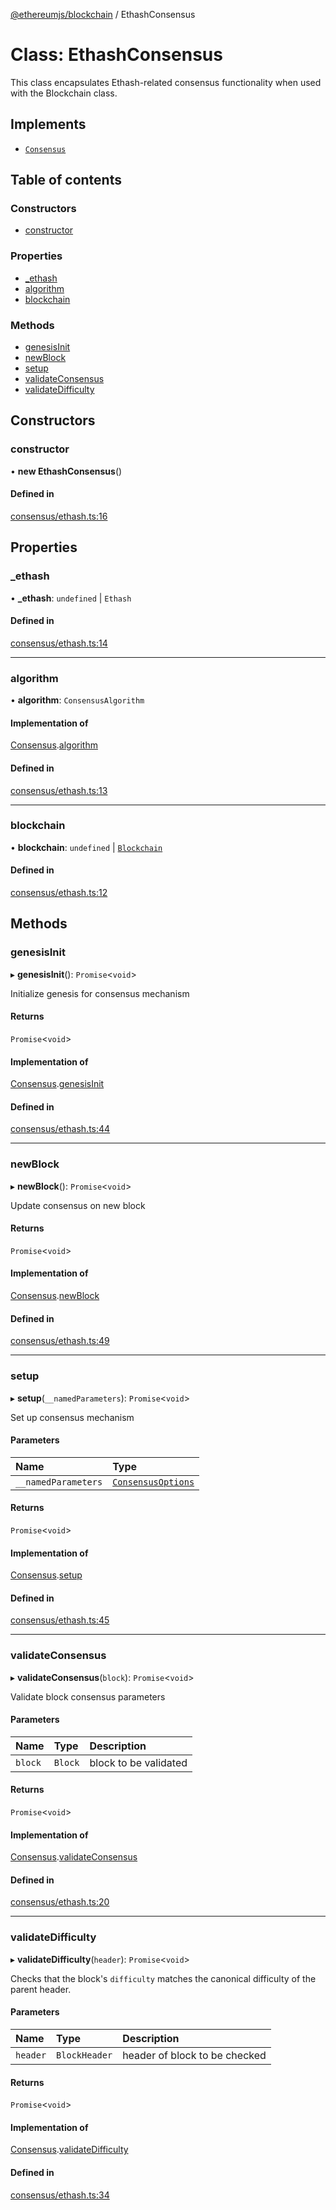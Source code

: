 [@ethereumjs/blockchain](../README.md) / EthashConsensus

# Class: EthashConsensus

This class encapsulates Ethash-related consensus functionality when used with the Blockchain class.

## Implements

- [`Consensus`](../interfaces/Consensus.md)

## Table of contents

### Constructors

- [constructor](EthashConsensus.md#constructor)

### Properties

- [\_ethash](EthashConsensus.md#_ethash)
- [algorithm](EthashConsensus.md#algorithm)
- [blockchain](EthashConsensus.md#blockchain)

### Methods

- [genesisInit](EthashConsensus.md#genesisinit)
- [newBlock](EthashConsensus.md#newblock)
- [setup](EthashConsensus.md#setup)
- [validateConsensus](EthashConsensus.md#validateconsensus)
- [validateDifficulty](EthashConsensus.md#validatedifficulty)

## Constructors

### constructor

• **new EthashConsensus**()

#### Defined in

[consensus/ethash.ts:16](https://github.com/ethereumjs/ethereumjs-monorepo/blob/master/packages/blockchain/src/consensus/ethash.ts#L16)

## Properties

### \_ethash

• **\_ethash**: `undefined` \| `Ethash`

#### Defined in

[consensus/ethash.ts:14](https://github.com/ethereumjs/ethereumjs-monorepo/blob/master/packages/blockchain/src/consensus/ethash.ts#L14)

___

### algorithm

• **algorithm**: `ConsensusAlgorithm`

#### Implementation of

[Consensus](../interfaces/Consensus.md).[algorithm](../interfaces/Consensus.md#algorithm)

#### Defined in

[consensus/ethash.ts:13](https://github.com/ethereumjs/ethereumjs-monorepo/blob/master/packages/blockchain/src/consensus/ethash.ts#L13)

___

### blockchain

• **blockchain**: `undefined` \| [`Blockchain`](Blockchain.md)

#### Defined in

[consensus/ethash.ts:12](https://github.com/ethereumjs/ethereumjs-monorepo/blob/master/packages/blockchain/src/consensus/ethash.ts#L12)

## Methods

### genesisInit

▸ **genesisInit**(): `Promise`<`void`\>

Initialize genesis for consensus mechanism

#### Returns

`Promise`<`void`\>

#### Implementation of

[Consensus](../interfaces/Consensus.md).[genesisInit](../interfaces/Consensus.md#genesisinit)

#### Defined in

[consensus/ethash.ts:44](https://github.com/ethereumjs/ethereumjs-monorepo/blob/master/packages/blockchain/src/consensus/ethash.ts#L44)

___

### newBlock

▸ **newBlock**(): `Promise`<`void`\>

Update consensus on new block

#### Returns

`Promise`<`void`\>

#### Implementation of

[Consensus](../interfaces/Consensus.md).[newBlock](../interfaces/Consensus.md#newblock)

#### Defined in

[consensus/ethash.ts:49](https://github.com/ethereumjs/ethereumjs-monorepo/blob/master/packages/blockchain/src/consensus/ethash.ts#L49)

___

### setup

▸ **setup**(`__namedParameters`): `Promise`<`void`\>

Set up consensus mechanism

#### Parameters

| Name | Type |
| :------ | :------ |
| `__namedParameters` | [`ConsensusOptions`](../interfaces/ConsensusOptions.md) |

#### Returns

`Promise`<`void`\>

#### Implementation of

[Consensus](../interfaces/Consensus.md).[setup](../interfaces/Consensus.md#setup)

#### Defined in

[consensus/ethash.ts:45](https://github.com/ethereumjs/ethereumjs-monorepo/blob/master/packages/blockchain/src/consensus/ethash.ts#L45)

___

### validateConsensus

▸ **validateConsensus**(`block`): `Promise`<`void`\>

Validate block consensus parameters

#### Parameters

| Name | Type | Description |
| :------ | :------ | :------ |
| `block` | `Block` | block to be validated |

#### Returns

`Promise`<`void`\>

#### Implementation of

[Consensus](../interfaces/Consensus.md).[validateConsensus](../interfaces/Consensus.md#validateconsensus)

#### Defined in

[consensus/ethash.ts:20](https://github.com/ethereumjs/ethereumjs-monorepo/blob/master/packages/blockchain/src/consensus/ethash.ts#L20)

___

### validateDifficulty

▸ **validateDifficulty**(`header`): `Promise`<`void`\>

Checks that the block's `difficulty` matches the canonical difficulty of the parent header.

#### Parameters

| Name | Type | Description |
| :------ | :------ | :------ |
| `header` | `BlockHeader` | header of block to be checked |

#### Returns

`Promise`<`void`\>

#### Implementation of

[Consensus](../interfaces/Consensus.md).[validateDifficulty](../interfaces/Consensus.md#validatedifficulty)

#### Defined in

[consensus/ethash.ts:34](https://github.com/ethereumjs/ethereumjs-monorepo/blob/master/packages/blockchain/src/consensus/ethash.ts#L34)
